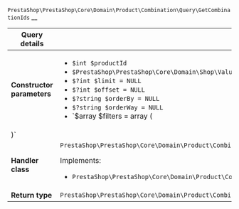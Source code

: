 `PrestaShop\PrestaShop\Core\Domain\Product\Combination\Query\GetCombinationIds`
__

| Query details              |    |
| -------------------------- | -- |
| **Constructor parameters** | <ul> <li>`$int $productId`</li>  <li>`$PrestaShop\PrestaShop\Core\Domain\Shop\ValueObject\ShopConstraint $shopConstraint`</li>  <li>`$?int $limit = NULL`</li>  <li>`$?int $offset = NULL`</li>  <li>`$?string $orderBy = NULL`</li>  <li>`$?string $orderWay = NULL`</li>  <li>`$array $filters = array (
)`</li> </ul> |
| **Handler class**          | `PrestaShop\PrestaShop\Core\Domain\Product\Combination\QueryHandler\GetCombinationIdsHandler`  <p> Implements: </p> <ul>  <li>`PrestaShop\PrestaShop\Core\Domain\Product\Combination\QueryHandler\GetCombinationIdsHandlerInterface`</li>  |
| **Return type** |  `PrestaShop\PrestaShop\Core\Domain\Product\Combination\ValueObject\CombinationId[]`  |
